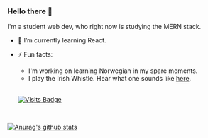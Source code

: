 ### Hello there 👋

<!--
**a-developer-and-her-mac/a-developer-and-her-mac** is a ✨ _special_ ✨ repository because its `README.md` (this file) appears on your GitHub profile.

Here are some ideas to get you started:

- 🔭 I’m currently working on ...
- 🌱 I’m currently learning ...
- 👯 I’m looking to collaborate on ...
- 🤔 I’m looking for help with ...
- 💬 Ask me about ...
- 📫 How to reach me: ...
- 😄 Pronouns: ...
- ⚡ Fun fact: ...
-->

I'm a student web dev, who right now is studying the MERN stack. 

- 🌱 I’m currently learning React.

- ⚡ Fun facts:
  - I'm working on learning Norwegian in my spare moments.
  - I play the Irish Whistle. Hear what one sounds like [here](https://www.kerrywhistles.com/product-page/chieftain-v5-low-d-tuneable).
  
  <br>
  
  [![Visits Badge](https://badges.pufler.dev/visits/a-developer-and-her-mac/a-developer-and-her-mac)](https://badges.pufler.dev)

<br> 

[![Anurag's github stats](https://github-readme-stats.vercel.app/api?username=a-developer-and-her-mac&theme=radical)](https://github.com/anuraghazra/github-readme-stats)


